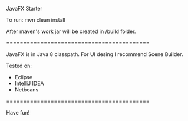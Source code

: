 JavaFX Starter

To run:
mvn clean install

After maven's work jar will be created in
/build folder.

==========================================

JavaFX is in Java 8 classpath.
For UI desing I recommend Scene Builder.

Tested on:
- Eclipse
- IntelliJ IDEA
- Netbeans

==========================================

Have fun!